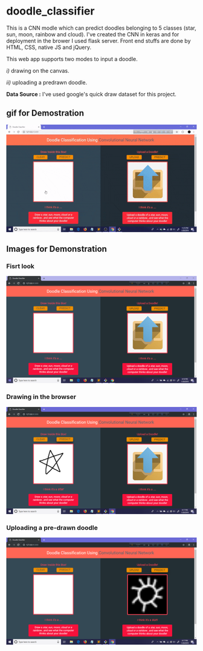 # doodle_classifier
This is a CNN modle which can predict doodles belonging to 5 classes (star, sun, moon, rainbow and cloud). I've created the CNN in keras and for deployment in the brower I used flask server. Front end stuffs are done by HTML, CSS, native JS and jQuery.  

This web app supports two modes to input a doodle.

  *i)* drawing on the canvas.
  
  *ii)* uploading a predrawn doodle.
  
**Data Source :** I've used google's quick draw dataset for this project.

## gif for Demostration
  ![github](https://github.com/Suji04/doodle_classifier/blob/master/exhibit.gif)

## Images for Demonstration 
  ### Fisrt look
  ![alt text](https://github.com/Suji04/doodle_classifier/blob/master/ex_imgs/ex0.png)
  ### Drawing in the browser
  ![alt text](https://github.com/Suji04/doodle_classifier/blob/master/ex_imgs/ex1.png)
  ### Uploading a pre-drawn doodle
  ![alt text](https://github.com/Suji04/doodle_classifier/blob/master/ex_imgs/ex2.png)
